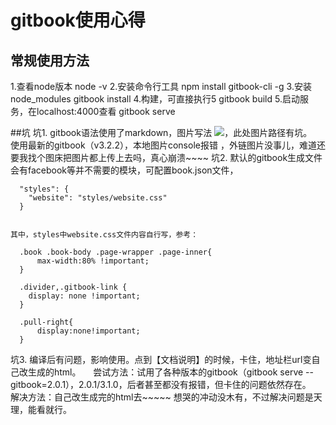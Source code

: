 # gitbook使用心得
## 常规使用方法
  1.查看node版本
  node -v
  2.安装命令行工具
  npm install gitbook-cli -g
  3.安装node_modules
  gitbook install
  4.构建，可直接执行5
  gitbook build
  5.启动服务，在localhost:4000查看
  gitbook serve

##坑
  坑1. gitbook语法使用了markdown，图片写法 ![](图片路径)，此处图片路径有坑。
      使用最新的gitbook（v3.2.2），本地图片console报错 ，外链图片没事儿，难道还要我找个图床把图片都上传上去吗，真心崩溃~~~~
  坑2. 默认的gitbook生成文件会有facebook等并不需要的模块，可配置book.json文件，
      
      "styles": {
        "website": "styles/website.css"
      }
      
     
    其中，styles中website.css文件内容自行写，参考：
      
      .book .book-body .page-wrapper .page-inner{
          max-width:80% !important;
      }

      .divider,.gitbook-link {
        display: none !important;
      }

      .pull-right{
          display:none!important;
      }

  坑3. 编译后有问题，影响使用。点到【文档说明】的时候，卡住，地址栏url变自己改生成的html。
      尝试方法：试用了各种版本的gitbook（gitbook serve --gitbook=2.0.1），2.0.1/3.1.0，后者甚至都没有报错，但卡住的问题依然存在。
      解决方法：自己改生成完的html去~~~~~ 想哭的冲动没木有，不过解决问题是天理，能看就行。
 

